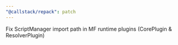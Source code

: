 ```yaml
---
"@callstack/repack": patch
---
```


Fix ScriptManager import path in MF runtime plugins (CorePlugin & ResolverPlugin)

